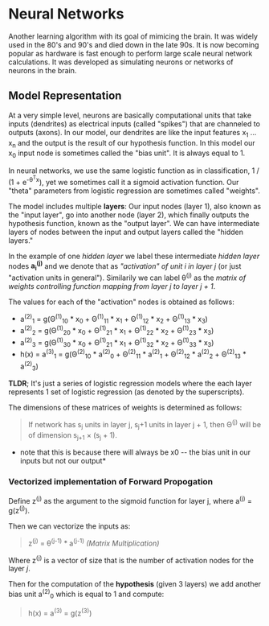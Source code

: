 # Neural Networks
Another learning algorithm with its goal of mimicing the brain. It was widely used in the 80's and 90's and died down in the late 90s. It is now becoming popular as hardware is fast enough to perform large scale neural network calculations.
It was developed as simulating neurons or networks of neurons in the brain.

## Model Representation
At a very simple level, neurons are basically computational units that take inputs (dendrites) as electrical inputs (called "spikes") that are channeled to outputs (axons). In our model, our dendrites are like the input features x<sub>1</sub> ... x<sub>n</sub> and the output is the result of our hypothesis function. In this model our x<sub>0</sub> input node is sometimes called the "bias unit". It is always equal to 1. 

In neural networks, we use the same logistic function as in classification, 1 / (1 + e<sup>-&theta;<sup>T</sup>x</sup>), yet we sometimes call it a sigmoid activation function. Our "theta" parameters from logistic regression are sometimes called "weights".

The model includes multiple **layers**: Our input nodes (layer 1), also known as the "input layer", go into another node (layer 2), which finally outputs the hypothesis function, known as the "output layer". We can have intermediate layers of nodes between the input and output layers called the "hidden layers."

In the example of one *hidden layer* we label these intermediate *hidden layer* nodes **a<sub>i</sub><sup>(j)** and we denote that as *"activation" of unit i in layer j* (or just "activation units in general"). Similarily we can label &theta;<sup>(j)</sup> as the *matrix of weights controlling function mapping from layer j to layer j + 1*.

The values for each of the "activation" nodes is obtained as follows: 
- a<sup>(2)</sup><sub>1</sub> = g(Θ<sup>(1)</sup><sub>10</sub> * x<sub>0</sub> + Θ<sup>(1)</sup><sub>11</sub> * x<sub>1</sub>  + Θ<sup>(1)</sup><sub>12</sub> * x<sub>2</sub> + Θ<sup>(1)</sup><sub>13</sub> * x<sub>3</sub>)
- a<sup>(2)</sup><sub>2</sub> = g(Θ<sup>(1)</sup><sub>20</sub> * x<sub>0</sub> + Θ<sup>(1)</sup><sub>21</sub> * x<sub>1</sub>  + Θ<sup>(1)</sup><sub>22</sub> * x<sub>2</sub> + Θ<sup>(1)</sup><sub>23</sub> * x<sub>3</sub>)
- a<sup>(2)</sup><sub>3</sub> = g(Θ<sup>(1)</sup><sub>30</sub> * x<sub>0</sub> + Θ<sup>(1)</sup><sub>21</sub> * x<sub>1</sub>  + Θ<sup>(1)</sup><sub>32</sub> * x<sub>2</sub> + Θ<sup>(1)</sup><sub>33</sub> * x<sub>3</sub>)
- h(x) = a<sup>(3)</sup><sub>1</sub> = g(Θ<sup>(2)</sup><sub>10</sub> * a<sup>(2)</sup><sub>0</sub> + Θ<sup>(2)</sup><sub>11</sub> * a<sup>(2)</sup><sub>1</sub>  + Θ<sup>(2)</sup><sub>12</sub> * a<sup>(2)</sup><sub>2</sub> + Θ<sup>(2)</sup><sub>13</sub> * a<sup>(2)</sup><sub>3</sub>)

**TLDR**; It's just a series of logistic regression models where the each layer represents 1 set of logistic regression (as denoted by the superscripts).

The dimensions of these matrices of weights is determined as follows:

> If network has s<sub>j</sub> units in layer j, s<sub>j</sub>+1 units in layer j + 1, then Θ<sup>(j)</sup> will be of dimension s<sub>j+1</sub> × (s<sub>j</sub> + 1).

* note that this is because there will always be x0 -- the bias unit in our inputs but not our output*

### Vectorized implementation of Forward Propogation
Define z<sup>(j)</sup> as the argument to the sigmoid function for layer j, where a<sup>(j)</sup> = g(z<sup>(j)</sup>).

Then we can vectorize the inputs as:
> z<sup>(j)</sup> = &theta;<sup>(j-1)</sup> \* a<sup>(j-1)</sup> *(Matrix Multiplication)*

Where z<sup>(j)</sup> is a vector of size that is the number of activation nodes for the layer *j*.

Then for the computation of the **hypothesis** (given 3 layers) we add another bias unit a<sup>(2)</sup><sub>0</sub> which is equal to 1 and compute:

> h(x) = a<sup>(3)</sup> = g(z<sup>(3)</sup>)
